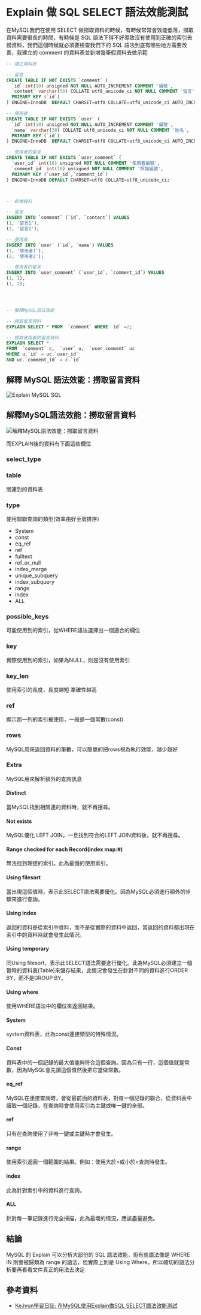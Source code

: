 # Explain 做 SQL SELECT 語法效能測試

在MySQL我們在使用 SELECT 做撈取資料的時候，有時候常常會效能低落，撈取資料需要很長的時間，有時候是 SQL 語法下得不好導致沒有使用到正確的索引去撈資料，我們這個時候就必須要檢查我們下的 SQL 語法到底有哪些地方需要改善，我建立的 comment 的資料表並新增幾筆假資料去做示範

```sql
-- 建立資料表

-- 留言
CREATE TABLE IF NOT EXISTS `comment` (
  `id` int(10) unsigned NOT NULL AUTO_INCREMENT COMMENT '編號',
  `content` varchar(50) COLLATE utf8_unicode_ci NOT NULL COMMENT '留言',
  PRIMARY KEY (`id`)
) ENGINE=InnoDB  DEFAULT CHARSET=utf8 COLLATE=utf8_unicode_ci AUTO_INCREMENT=1 ;

-- 使用者
CREATE TABLE IF NOT EXISTS `user` (
  `id` int(10) unsigned NOT NULL AUTO_INCREMENT COMMENT '編號',
  `name` varchar(30) COLLATE utf8_unicode_ci NOT NULL COMMENT '姓名',
  PRIMARY KEY (`id`)
) ENGINE=InnoDB  DEFAULT CHARSET=utf8 COLLATE=utf8_unicode_ci AUTO_INCREMENT=3 ;

-- 使用者的留言
CREATE TABLE IF NOT EXISTS `user_comment` (
  `user_id` int(10) unsigned NOT NULL COMMENT '使用者編號',
  `comment_id` int(10) unsigned NOT NULL COMMENT '評論編號',
  PRIMARY KEY (`user_id`,`comment_id`)
) ENGINE=InnoDB DEFAULT CHARSET=utf8 COLLATE=utf8_unicode_ci;



-- 新增資料

-- 留言
INSERT INTO `comment` (`id`, `content`) VALUES
(1, '留言1'),
(2, '留言2');

-- 使用者
INSERT INTO `user` (`id`, `name`) VALUES
(1, '使用者1'),
(2, '使用者2');

-- 使用者的留言
INSERT INTO `user_comment` (`user_id`, `comment_id`) VALUES
(1, 1),
(1, 2);




-- 解釋MySQL語法效能

-- 撈取留言資料
EXPLAIN SELECT * FROM  `comment` WHERE  id` =2;

-- 撈取使用者的留言資料
EXPLAIN SELECT *
FROM  `comment` c,  `user` u,  `user_comment` uc
WHERE u.`id` = uc.`user_id`
AND uc.`comment_id` = c.`id`
```

## 解釋 MySQL 語法效能：撈取留言資料

![Explain MySQL SQL](http://3.bp.blogspot.com/-YagV7ODyhPI/UNLeKtvO_uI/AAAAAAAAC8k/v4NrdlhZnCo/s1600/2012-12-20_174153.png)

## 解釋MySQL語法效能：撈取留言資料

![解釋MySQL語法效能：撈取留言資料](http://4.bp.blogspot.com/-7EtC6Ep0cbY/UNLjeYCIEPI/AAAAAAAAC88/chZ1hCB5rrs/s1600/2012-12-20_180223.png)


而EXPLAIN後的資料有下面這些欄位

### select_type
### table

關連到的資料表

### type

使用關聯查詢的類型(效率由好至壞排序)

* System
* const
* eq_ref
* ref
* fulltext
* ref_or_null
* index_merge
* unique_subquery
* index_subquery
* range
* index
* ALL

### possible_keys

可能使用到的索引，從WHERE語法選擇出一個適合的欄位

### key

實際使用到的索引，如果為NULL，則是沒有使用索引

### key_len

使用索引的長度，長度越短 準確性越高

### ref

顯示那一列的索引被使用，一般是一個常數(const)

### rows

MySQL用來返回資料的筆數，可以簡單的把rows視為執行效能，越少越好

### Extra

MySQL用來解析額外的查詢訊息


#### Distinct

當MySQL找到相關連的資料時，就不再搜尋。

#### Not exists

MySQL優化 LEFT JOIN，一旦找到符合的LEFT JOIN資料後，就不再搜尋。

#### Range checked for each Record(index map:#)

無法找到理想的索引。此為最慢的使用索引。

#### Using filesort

當出現這個值時，表示此SELECT語法需要優化。因為MySQL必須進行額外的步驟來進行查詢。

#### Using index

返回的資料是從索引中資料，而不是從實際的資料中返回，當返回的資料都出現在索引中的資料時就會發生此情況。

#### Using temporary

同Using filesort，表示此SELECT語法需要進行優化。此為MySQL必須建立一個暫時的資料表(Table)來儲存結果，此情況會發生在針對不同的資料進行ORDER BY，而不是GROUP BY。

#### Using where

使用WHERE語法中的欄位來返回結果。

#### System

system資料表，此為const連接類型的特殊情況。

#### Const

資料表中的一個記錄的最大值能夠符合這個查詢。因為只有一行，這個值就是常數，因為MySQL會先讀這個值然後把它當做常數。

#### eq_ref

MySQL在連接查詢時，會從最前面的資料表，對每一個記錄的聯合，從資料表中讀取一個記錄，在查詢時會使用索引為主鍵或唯一鍵的全部。

#### ref

只有在查詢使用了非唯一鍵或主鍵時才會發生。

#### range

使用索引返回一個範圍的結果。例如：使用大於>或小於<查詢時發生。

#### index

此為針對索引中的資料進行查詢。

#### ALL

針對每一筆記錄進行完全掃描，此為最壞的情況，應該盡量避免。

## 結論

MySQL 的 Explain 可以分析大部份的 SQL 語法效能，但有些語法像是 WHERE IN 則會被歸類為 range 的語法，但實際上則是 Using Where，所以確切的語法分析要再看看文件真正的用法去決定

## 參考資料
* [KeJyun學習日誌: 在MySQL使用Explain做SQL SELECT語法效能測試](http://blog.kejyun.com/2012/12/Using-EXPLAIN-SQL-To-Analysis-Efficient-On-MySQL.html)
